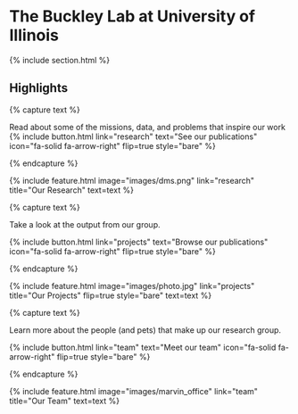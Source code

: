 ---
---

# The Buckley Lab at University of Illinois



{% include section.html %}

## Highlights

{% capture text %}

Read about some of the missions, data, and problems that inspire our work
{%
  include button.html
  link="research"
  text="See our publications"
  icon="fa-solid fa-arrow-right"
  flip=true
  style="bare"
%}

{% endcapture %}

{%
  include feature.html
  image="images/dms.png"
  link="research"
  title="Our Research"
  text=text
%}

{% capture text %}

Take a look at the output from our group.

{%
  include button.html
  link="projects"
  text="Browse our publications"
  icon="fa-solid fa-arrow-right"
  flip=true
  style="bare"
%}

{% endcapture %}

{%
  include feature.html
  image="images/photo.jpg"
  link="projects"
  title="Our Projects"
  flip=true
  style="bare"
  text=text
%}

{% capture text %}

Learn more about the people (and pets) that make up our research group.

{%
  include button.html
  link="team"
  text="Meet our team"
  icon="fa-solid fa-arrow-right"
  flip=true
  style="bare"
%}

{% endcapture %}

{%
  include feature.html
  image="images/marvin_office"
  link="team"
  title="Our Team"
  text=text
%}
